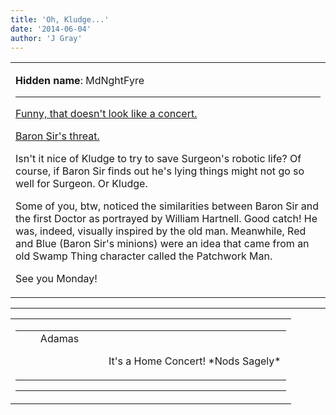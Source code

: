 ```yaml
---
title: 'Oh, Kludge...'
date: '2014-06-04'
author: 'J Gray'
---
```


<div>
<!-- Main content here -->
<table border="0" class="post"><tbody><tr><td>
   
   <div class="post_body">
       <p><strong>Hidden name</strong>: MdNghtFyre</p><hr><p><a href="/comics/465/" target="_blank">Funny, that doesn't look like a concert.</a></p><p><a href="/comics/483/" target="_blank">Baron Sir's threat.</a></p><p>Isn't it nice of Kludge to try to save Surgeon's robotic life? Of course, if Baron Sir finds out he's lying things might not go so well for Surgeon. Or Kludge.</p><p>Some of you, btw, noticed the similarities between Baron Sir and the first Doctor as portrayed by William Hartnell. Good catch! He was, indeed, visually inspired by the old man. Meanwhile, Red and Blue (Baron Sir's minions) were an idea that came from an old Swamp Thing character called the Patchwork Man.</p><p>See you Monday!</p>
   </div>
   </td></tr>
   </tbody></table><hr><table style="width:100%; border:0;" class="comment_table"><tbody><tr><td width="100%"><a name=""> </a><div style="width:100%;" class="comment"><table border="0" width="100%"><tbody><tr><td align="center" valign="top" width="125">
<span class="comment_title"><center>Adamas<br></center><a name="1407">&nbsp;</a></span><br>
<center><img src="https://www.gravatar.com/avatar.php?gravatar_id=63b5da7dbecbf4a2fac891b8f15ccbc4&amp;default=http%3A%2F%2Fmysteriesofthearcana.com%2Ftemplates%2Fmain%2Fimages%2Favatar.gif&amp;size=80&amp;rating=g" border="0" alt=""></center>
</td>
<td valign="top">


<p class="comment_text"> </p><p class="comment_text"><br> It's a Home Concert! *Nods Sagely*<br></p>
 

</td></tr></tbody></table>
<hr></div></td></tr></tbody></table>
<!-- End main content -->
              </div>
